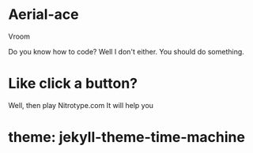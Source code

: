 
# Aerial-ace
Vroom

Do you know how to code?
Well I don't either. 
You should do something.
# Like click a button?
Well, then play
Nitrotype.com 
It will help you



# theme: jekyll-theme-time-machine
